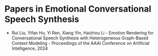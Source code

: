 # Papers in Emotional Conversational Speech Synthesis

- Rui Liu, Yifan Hu, Yi Ren, Xiang Yin, Haizhou Li - Emotion Rendering for Conversational Speech Synthesis with Heterogeneous Graph-Based Context Modeling - Proceedings of the AAAI Conference on Artificial Intelligence, 2024